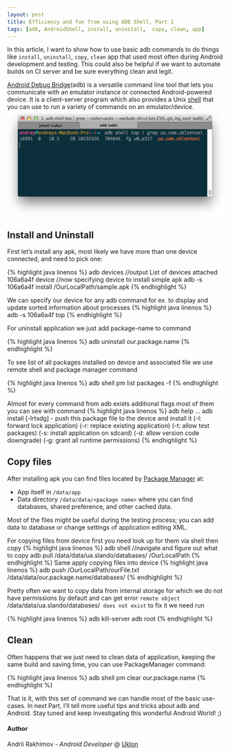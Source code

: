 ```yaml
---
layout: post
title: Efficiency and fun from using ADB Shell, Part 1
tags: [adb, AndroidShell, install, uninstall,  copy, clean, app]
---
```

 In this article, I want to show how to use basic adb commands to do things like `install`, `uninstall`, `copy`, `clean` app that used most often during Android development and testing. This could also be helpful if we want to automate builds on CI server and be sure everything clean and legit.

 [Android Debug Bridge](https://developer.android.com/tools/help/adb.html)(adb) is a versatile command line tool that lets you communicate with an emulator instance or connected Android-powered device. It is a client-server program which also provides a Unix [shell](https://developer.android.com/tools/help/shell.html) that you can use to run a variety of commands on an emulator/device.
![ADB Shell](/images/1/adb_shell.png "ADB Shell")
## Install and Uninstall 

 First let’s install any apk, most likely we have more than one device connected, and need to pick one:

{% highlight java linenos %}
adb devices
//output
List of devices attached
106a6a4f    device
//now specifying device to install simple apk
adb -s 106a6a4f install /OurLocalPath/sample.apk
{% endhighlight %}

 We can specify our device for any adb command for ex. to display and update sorted information about processes
{% highlight java linenos %}
adb -s 106a6a4f top
{% endhighlight %}

 For uninstall application we just add package-name to command 

{% highlight java linenos %}
adb uninstall our.package.name
{% endhighlight %}

 To see list of all packages installed on device and associated file we use remote shell and package manager command

{% highlight java linenos %}
adb shell pm list packages -f
{% endhighlight %}

 Almost for every command from adb exists additional flags most of them you can see with command
{% highlight java linenos %}
adb help
…
adb install [-lrtsdg] <file>
                               - push this package file to the device and install it
                                 (-l: forward lock application)
                                 (-r: replace existing application)
                                 (-t: allow test packages)
                                 (-s: install application on sdcard)
                                 (-d: allow version code downgrade)
                                 (-g: grant all runtime permissions)
{% endhighlight %}

## Copy files

 After installing apk you can find files located by [Package Manager](https://dzone.com/articles/depth-android-package-manager) at:

- App itself in `/data/app`
- Data directory `/data/data/<package name>` where you can find databases, shared preference, and other cached data. 

Most of the files might be useful during the testing process; you can add data to database or change settings of application editing XML.

For copying files from device first you need look up for them via shell then copy
{% highlight java linenos %}
adb shell 
//navigate and figure out what to copy
adb pull /data/data/ua.slando/databases/ /OurLocalPath
{% endhighlight %}
Same apply copying files into device
{% highlight java linenos %}
adb push /OurLocalPath/ourFile.txt /data/data/our.package.name/databases/ 
{% endhighlight %}

Pretty often we want to copy data from internal storage for which we do not have permissions by default and can get error `remote object  `/data/data/ua.slando/databases/` does not exist` to fix it we need run

{% highlight java linenos %}
adb kill-server
adb root
{% endhighlight %}

## Clean

Often happens that we just need to clean data of application, keeping the same build and saving time, you can use PackageManager command:

{% highlight java linenos %}
adb shell pm clear our.package.name
{% endhighlight %}



That is it, with this set of command we can handle most of the basic use-cases. In next Part, I’ll tell more useful tips and tricks about adb and Android. Stay tuned and keep investigating this wonderful Android World! ;)

#### Author
Andrii Rakhimov - *Android Developer* @ [Uklon](http://uklon.com.ua/)
